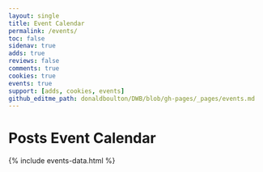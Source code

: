 ```yaml
---
layout: single
title: Event Calendar
permalink: /events/
toc: false
sidenav: true
adds: true
reviews: false
comments: true
cookies: true
events: true
support: [adds, cookies, events]
github_editme_path: donaldboulton/DWB/blob/gh-pages/_pages/events.md
---
```

# Posts Event Calendar

{% include events-data.html %}
